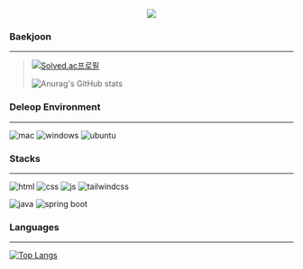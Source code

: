  
<p align='center'>
    <img src="https://capsule-render.vercel.app/api?type=waving&height=290&color=gradient&text=Hello!%20&reversal=false&fontAlign=50&fontAlignY=40&animation=twinkling&strokeWidth=1&fontColor=06142e&desc=I'm%20DG"/>
</p> 

<!--
**YunDongGeun/YunDongGeun** is a ✨ _special_ ✨ repository because its `README.md` (this file) appears on your GitHub profile.

Here are some ideas to get you started:

- 🔭 I’m currently working on ...
- 🌱 I’m currently learning ...
- 👯 I’m looking to collaborate on ...
- 🤔 I’m looking for help with ...
- 💬 Ask me about ...
- 📫 How to reach me: ...
- 😄 Pronouns: ...
- ⚡ Fun fact: ...
-->

### **Baekjoon**
---
>[![Solved.ac프로필](http://mazassumnida.wtf/api/v2/generate_badge?boj=ehd666)](https://solved.ac/ehd666)
>
>
>![Anurag's GitHub stats](https://github-readme-stats.vercel.app/api?username=YunDongGeun&hide=contribs,prs&show_icons=true&theme=테마)

<!--
>[![GitHub Streak](https://streak-stats.demolab.com/?user=YunDongGeun&theme=dark)](https://git.io/streak-stats)
-->

### **Deleop Environment**
---
![mac](https://img.shields.io/badge/mac%20os-000000?style=for-the-badge&logo=apple&logoColor=white)
![windows](https://img.shields.io/badge/Windows-0078D6?style=for-the-badge&logo=windows&logoColor=white)
![ubuntu](https://img.shields.io/badge/Ubuntu-E95420?style=for-the-badge&logo=ubuntu&logoColor=white)

### **Stacks**
---
![html](https://img.shields.io/badge/HTML5-E34F26?style=for-the-badge&logo=HTML5&logoColor=white)
![css](https://img.shields.io/badge/CSS3-1572B6?style=for-the-badge&logo=CSS3&logoColor=white)
![js](https://img.shields.io/badge/JavaScript-F7DF1E?style=for-the-badge&logo=JavaScript&logoColor=white)
![tailwindcss](https://img.shields.io/badge/Tailwind_CSS-38B2AC?style=for-the-badge&logo=tailwind-css&logoColor=white)

![java](https://img.shields.io/badge/Java-ED8B00?style=for-the-badge&logo=openjdk&logoColor=white)
![spring boot](https://img.shields.io/badge/springboot-6DB33F?style=for-the-badge&logo=springboot&logoColor=white)

### **Languages**
---
[![Top Langs](https://github-readme-stats.vercel.app/api/top-langs/?username=YunDongGeun)](https://github.com/anuraghazra/github-readme-stats)
